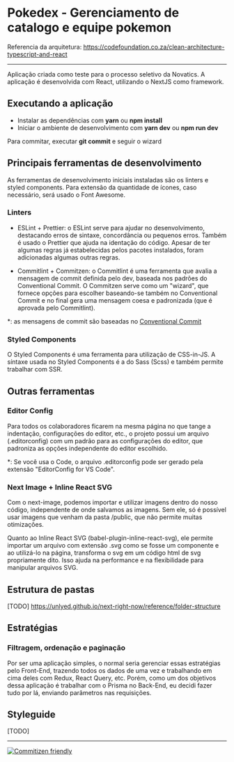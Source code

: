 # Pokedex - Gerenciamento de catalogo e equipe pokemon

Referencia da arquitetura: 
https://codefoundation.co.za/clean-architecture-typescript-and-react


---

Aplicação criada como teste para o processo seletivo da Novatics. A aplicação é desenvolvida com React, utilizando o NextJS como framework.

## Executando a aplicação

- Instalar as dependências com **yarn** ou **npm install**
- Iniciar o ambiente de desenvolvimento com **yarn dev** ou **npm run dev**

Para commitar, executar **git commit** e seguir o wizard

## Principais ferramentas de desenvolvimento

As ferramentas de desenvolvimento iniciais instaladas são os linters e styled components. Para extensão da quantidade de ícones, caso necessário, será usado o Font Awesome.

### Linters

- ESLint + Prettier: o ESLint serve para ajudar no desenvolvimento, destacando erros de sintaxe, concordância ou pequenos erros. Também é usado o Prettier que ajuda na identação do código. Apesar de ter algumas regras já estabelecidas pelos pacotes instalados, foram adicionadas algumas outras regras.

- Commitlint + Commitzen: o Commitlint é uma ferramenta que avalia a mensagem de commit definida pelo dev, baseada nos padrões do Conventional Commit. O Commitzen serve como um "wizard", que fornece opções para escolher baseando-se também no Conventional Commit e no final gera uma mensagem coesa e padronizada (que é aprovada pelo Commitlint).

\*: as mensagens de commit são baseadas no [Conventional Commit](https://www.conventionalcommits.org/en/v1.0.0/)

### Styled Components

O Styled Components é uma ferramenta para utilização de CSS-in-JS. A síntaxe usada no Styled Components é a do Sass (Scss) e também permite trabalhar com SSR.

## Outras ferramentas

### Editor Config

Para todos os colaboradores ficarem na mesma página no que tange a indentação, configurações do editor, etc., o projeto possui um arquivo (.editorconfig) com um padrão para as configurações do editor, que padroniza as opções independente do editor escolhido.

\*: Se você usa o Code, o arquivo .editorconfig pode ser gerado pela extensão "EditorConfig for VS Code".

### Next Image + Inline React SVG

Com o next-image, podemos importar e utilizar imagens dentro do nosso código, independente de onde salvamos as imagens. Sem ele, só é possível usar imagens que venham da pasta /public, que não permite muitas otimizações.

Quanto ao Inline React SVG (babel-plugin-inline-react-svg), ele permite importar um arquivo com extensão .svg como se fosse um componente e ao utilizá-lo na página, transforma o svg em um código html de svg propriamente dito. Isso ajuda na performance e na flexibilidade para manipular arquivos SVG.

## Estrutura de pastas

[TODO]
https://unlyed.github.io/next-right-now/reference/folder-structure

## Estratégias

### Filtragem, ordenação e paginação

Por ser uma aplicação simples, o normal seria gerenciar essas estratégias pelo Front-End, trazendo todos os dados de uma vez e trabalhando em cima deles com Redux, React Query, etc. Porém, como um dos objetivos dessa aplicação é trabalhar com o Prisma no Back-End, eu decidi fazer tudo por lá, enviando parâmetros nas requisições.

## Styleguide

[TODO]

---

[![Commitizen friendly](https://img.shields.io/badge/commitizen-friendly-brightgreen.svg)](http://commitizen.github.io/cz-cli/)
